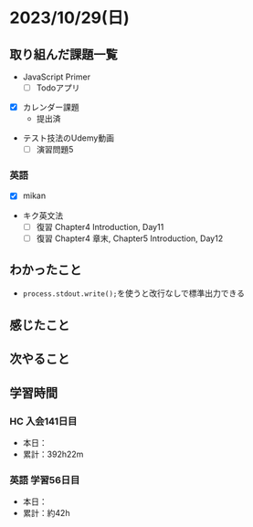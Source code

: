 # 2023/10/29(日)

## 取り組んだ課題一覧

- JavaScript Primer
  - [ ] Todoアプリ

- [x] カレンダー課題
  - 提出済

- テスト技法のUdemy動画
  - [ ] 演習問題5

### 英語

- [x] mikan

- キク英文法
  - [ ] 復習 Chapter4 Introduction, Day11
  - [ ] 復習 Chapter4 章末, Chapter5 Introduction, Day12

## わかったこと

- `process.stdout.write();`を使うと改行なしで標準出力できる

## 感じたこと

## 次やること

## 学習時間

### HC 入会141日目

- 本日：
- 累計：392h22m

### 英語 学習56日目

- 本日：
- 累計：約42h
